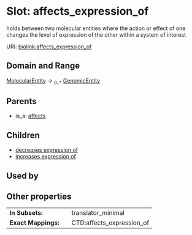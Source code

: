 
# Slot: affects_expression_of


holds between two molecular entities where the action or effect of one changes the level of expression of the other within a system of interest

URI: [biolink:affects_expression_of](https://w3id.org/biolink/vocab/affects_expression_of)


## Domain and Range

[MolecularEntity](MolecularEntity.md) ->  <sub>0..*</sub>
 [GenomicEntity](GenomicEntity.md)

## Parents

 *  is_a: [affects](affects.md)

## Children

 *  [decreases expression of](decreases_expression_of.md)
 *  [increases expression of](increases_expression_of.md)

## Used by


## Other properties

|  |  |  |
| --- | --- | --- |
| **In Subsets:** | | translator_minimal |
| **Exact Mappings:** | | CTD:affects_expression_of |

